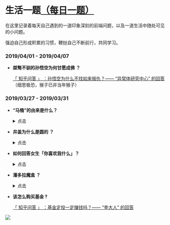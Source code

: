 # 生活一题[（每日一题）](./README.md)

在这里记录着每天自己遇到的一道印象深刻的前端问题，以及一道生活中随处可见的小问题。

强迫自己形成积累的习惯，鞭挞自己不断前行，共同学习。

### **2019/04/01 - 2019/04/07**

- **桀骜不驯的孙悟空为何甘愿成佛 ？**

  [「 知乎问答 」 ：孙悟空为什么不找如来报仇？—— “异常体研究中心” 的回答](https://www.zhihu.com/question/43344428/answer/541721659) （细思极恐，猴子已非当年猴子）

### **2019/03/27 - 2019/03/31**

- **“马桶”的由来是什么？**

    <details>
    <summary>点击</summary>

  坐便器，俗称马桶，是每个家庭不可缺少的一部分。当我们每天与马桶亲密接触的时候，有没有想过，坐便器为什么叫“马桶”？和马有什么直接的关系吗？

  早时古人没有便器，只有蹲坑，很容易发生惨剧。后来受汉高祖刘邦“以儒生之冠当溺器”的启发，才有了后来伟大的发明——“虎子”，是当时的便器。“虎子”口部饰虎首，背有扁平提梁，下有四足，操作方便。

  ![虎子](./image/huzi.png)

  到了唐朝之后，唐高祖李渊的爷爷李虎，为了避其名讳，改名“马子”。当然这东西刚开始发明的时候是用于男性小便的，随着慢慢发展，由石器玉器转化成木制的桶（也方便女性使用），因此“马子”也改名称为“马桶”!

    </details>

- **井盖为什么是圆的 ？**

    <details>
    <summary>点击</summary>

  1. 圆形井盖受力后，会向四周扩散压力，由于扩散均匀不容易碎裂和塌陷。

  2. 矩形的井盖由于受力不均匀，导致碎裂的几率远大于圆形。所以通过耐用性方面考虑还是圆形井盖合适。
  3. 这样可以保证井盖在任何方向上的尺寸都大于井口。在市区的路政方面，一般采用圆形，因为圆形的井盖不易倾斜，能够较好的保护好行人和车辆的安全。

  4. 相对节省生成材料成本，相对于矩形或者正方形，矩形内切圆形的面积最小，生成用的材料也更少。

  5. 城市标准排水井盖重达几十公斤，搬运时起码需要几个成年男子同时动作。圆的好运输和施工，滚起来就可以动，

    </details>

- **如何回答女生「你喜欢我什么」？**

  <details>
    <summary>点击</summary>

  喜欢你的温柔美丽，但别人也有！

  喜欢你的聪明狡黠，但别人也有!

  喜欢你的一颦一笑，一嗔一怒，是的，别人也有!

  这一切的一切，别人都有，但对我毫无意义!

  我喜欢的，不是你的什么。

  我喜欢的，是你而已。

    </details>

- **潘多拉魔盒 ？**

  <details>
    <summary>点击</summary>

  潘多拉，希腊神话中宙斯用粘土做成的地上的第一个女人，用于对普罗米修斯造人和盗火的惩罚而送给普罗米修斯弟弟埃庇米修斯。

  潘多拉打开魔盒，释放出人世间的所有邪恶--贪婪、虚伪、诽谤、嫉妒、痛苦等等，但潘多拉却照众神之王宙斯的旨意趁希望没有来得及释放时，又盖上了盒盖，把它永远锁在盒内。

  据此英语中常借用 Pandora's box 一语喻指 "灾祸之源"，用 open Pandora's box 表示"引起种种祸患"。

    </details>

- **该怎么购买基金 ?**

  [「 知乎问答 」 ：基金定投一定赚钱吗？—— “李大人” 的回答](https://www.zhihu.com/question/35163926/answer/626026667)

![](https://raw.githubusercontent.com/zxpsuper/daily-question/master/image/fork_and_star.jpg)
